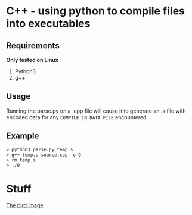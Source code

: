# C++ - using python to compile files into executables

## Requirements
**Only tested on Linux**
1. Python3
1. g++

## Usage
Running the parse.py on a .cpp file will cause it to generate an .s file with encoded data for any `COMPILE_IN_DATA_FILE` encountered.

## Example
```
> python3 parse.py temp.s
> g++ temp.s source.cpp -o O
> rm temp.s
> ./O
```

# Stuff
[The bird image](https://upload.wikimedia.org/wikipedia/commons/8/88/Arthur_(hi_res).jpg)
